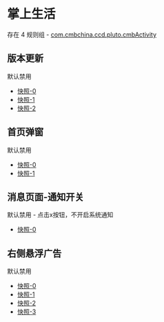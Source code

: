 # 掌上生活

存在 4 规则组 - [com.cmbchina.ccd.pluto.cmbActivity](/src/apps/com.cmbchina.ccd.pluto.cmbActivity.ts)

## 版本更新

默认禁用

- [快照-0](https://i.gkd.li/import/12647025)
- [快照-1](https://i.gkd.li/import/12727203)
- [快照-2](https://i.gkd.li/import/13345771)

## 首页弹窗

默认禁用

- [快照-0](https://i.gkd.li/import/12647000)
- [快照-1](https://i.gkd.li/import/13360282)

## 消息页面-通知开关

默认禁用 - 点击x按钮，不开启系统通知

- [快照-0](https://i.gkd.li/import/12647068)

## 右侧悬浮广告

默认禁用

- [快照-0](https://i.gkd.li/import/12647039)
- [快照-1](https://i.gkd.li/import/12647052)
- [快照-2](https://i.gkd.li/import/12647127)
- [快照-3](https://i.gkd.li/import/13402782)
